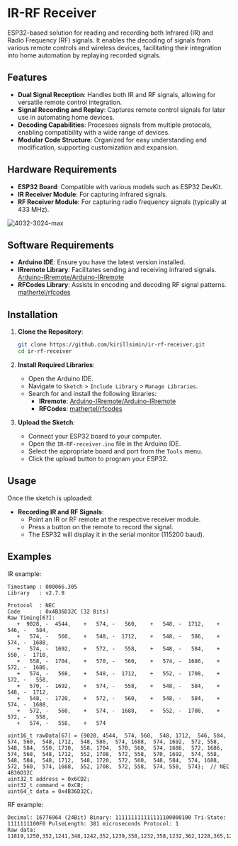 # IR-RF Receiver
ESP32-based solution for reading and recording both Infrared (IR) and Radio Frequency (RF) signals. It enables the decoding of signals from various remote controls and wireless devices, facilitating their integration into home automation by replaying recorded signals.

## Features

- **Dual Signal Reception**: Handles both IR and RF signals, allowing for versatile remote control integration.
- **Signal Recording and Replay**: Captures remote control signals for later use in automating home devices.
- **Decoding Capabilities**: Processes signals from multiple protocols, enabling compatibility with a wide range of devices.
- **Modular Code Structure**: Organized for easy understanding and modification, supporting customization and expansion.

## Hardware Requirements

- **ESP32 Board**: Compatible with various models such as ESP32 DevKit.
- **IR Receiver Module**: For capturing infrared signals.
- **RF Receiver Module**: For capturing radio frequency signals (typically at 433 MHz).

![4032-3024-max](https://github.com/user-attachments/assets/b0709b64-ec8e-49ce-901a-5322865a72ee)


## Software Requirements

- **Arduino IDE**: Ensure you have the latest version installed.
- **IRremote Library**: Facilitates sending and receiving infrared signals. [Arduino-IRremote/Arduino-IRremote](https://github.com/Arduino-IRremote/Arduino-IRremote)
- **RFCodes Library**: Assists in encoding and decoding RF signal patterns. [mathertel/rfcodes](https://github.com/mathertel/rfcodes)

## Installation

1. **Clone the Repository**:
   ```bash
   git clone https://github.com/kirillsimin/ir-rf-receiver.git
   cd ir-rf-receiver
   ```

2. **Install Required Libraries**:
   - Open the Arduino IDE.
   - Navigate to `Sketch` > `Include Library` > `Manage Libraries`.
   - Search for and install the following libraries:
     - **IRremote**: [Arduino-IRremote/Arduino-IRremote](https://github.com/Arduino-IRremote/Arduino-IRremote)
     - **RFCodes**: [mathertel/rfcodes](https://github.com/mathertel/rfcodes)

3. **Upload the Sketch**:
   - Connect your ESP32 board to your computer.
   - Open the `IR-RF-receiver.ino` file in the Arduino IDE.
   - Select the appropriate board and port from the `Tools` menu.
   - Click the upload button to program your ESP32.

## Usage

Once the sketch is uploaded:

- **Recording IR and RF Signals**:
  - Point an IR or RF remote at the respective receiver module.
  - Press a button on the remote to record the signal.
  - The ESP32 will display it in the serial monitor (115200 baud).

## Examples

IR example:

```
Timestamp : 000066.305
Library   : v2.7.8

Protocol  : NEC
Code      : 0x4B36D32C (32 Bits)
Raw Timing[67]:
   +  9028, -  4544,    +   574, -   560,    +   548, -  1712,    +   546, -   584, 
   +   574, -   560,    +   548, -  1712,    +   548, -   586,    +   574, -  1688, 
   +   574, -  1692,    +   572, -   558,    +   548, -   584,    +   550, -  1710, 
   +   558, -  1704,    +   570, -   560,    +   574, -  1686,    +   572, -  1686, 
   +   574, -   568,    +   548, -  1712,    +   552, -  1708,    +   572, -   558, 
   +   570, -  1692,    +   574, -   558,    +   548, -   584,    +   548, -  1712, 
   +   548, -  1720,    +   572, -   560,    +   548, -   584,    +   574, -  1688, 
   +   572, -   560,    +   574, -  1688,    +   552, -  1708,    +   572, -   558, 
   +   574, -   558,    +   574

uint16_t rawData[67] = {9028, 4544,  574, 560,  548, 1712,  546, 584,  574, 560,  548, 1712,  548, 586,  574, 1688,  574, 1692,  572, 558,  548, 584,  550, 1710,  558, 1704,  570, 560,  574, 1686,  572, 1686,  574, 568,  548, 1712,  552, 1708,  572, 558,  570, 1692,  574, 558,  548, 584,  548, 1712,  548, 1720,  572, 560,  548, 584,  574, 1688,  572, 560,  574, 1688,  552, 1708,  572, 558,  574, 558,  574};  // NEC 4B36D32C
uint32_t address = 0x6CD2;
uint32_t command = 0xCB;
uint64_t data = 0x4B36D32C;
```

RF example:

```
Decimal: 16776964 (24Bit) Binary: 111111111111111100000100 Tri-State: 1111111100F0 PulseLength: 381 microseconds Protocol: 1
Raw data: 11819,1250,352,1241,348,1242,352,1239,358,1232,358,1232,362,1228,365,1229,374,1227,368,1234,370,1234,372,1234,376,1230,374,1234,375,1232,380,1224,385,420,1165,425,1164,425,1165,427,1163,427,1164,1236,375,427,1166,425,1168,
```
